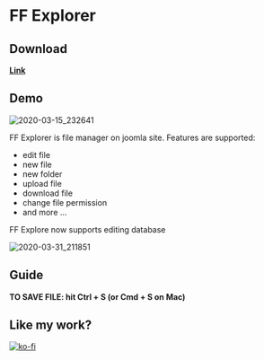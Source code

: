 # FF Explorer
## Download
**[Link](https://github.com/trananhmanh89/ffexplorer/releases/)**

## Demo
![2020-03-15_232641](https://user-images.githubusercontent.com/20571336/76705745-c62bfd80-6714-11ea-978b-baad7327fe04.png)

FF Explorer is file manager on joomla site. Features are supported:
- edit file
- new file
- new folder
- upload file
- download file
- change file permission
- and more ...

FF Explore now supports editing database

![2020-03-31_211851](https://user-images.githubusercontent.com/20571336/78037101-4c8f4300-7395-11ea-8bb8-48a69b4a9d90.png)


## Guide
**TO SAVE FILE: hit Ctrl + S (or Cmd + S on Mac)**

## Like my work?
[![ko-fi](https://www.ko-fi.com/img/githubbutton_sm.svg)](https://ko-fi.com/I3I71FSC5)
